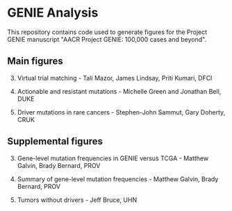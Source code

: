 # GENIE Analysis

This repository contains code used to generate figures for the Project GENIE 
manuscript "AACR Project GENIE: 100,000 cases and beyond".  

## Main figures 

3. Virtual trial matching - Tali Mazor, James Lindsay, Priti Kumari, DFCI

4. Actionable and resistant mutations - Michelle Green and  Jonathan Bell, DUKE

5. Driver mutations in rare cancers - Stephen-John Sammut, Gary Doherty, CRUK 

## Supplemental figures

3. Gene-level mutation frequencies in GENIE versus TCGA - Matthew Galvin, Brady Bernard, PROV

4. Summary of gene-level mutation frequencies - Matthew Galvin, Brady Bernard, PROV

6. Tumors without drivers - Jeff Bruce, UHN
